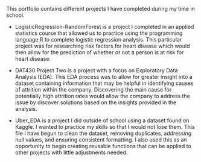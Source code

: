 This portfolio contains different projects I have completed during my time in school. 
- LogisticRegression-RandomForest is a project I completed in an applied statistics course that allowed us to practice using the programming language R to complete logistic regression analysis. This particular project
  was for researching risk factors for heart disease which would then allow for the prediction of whether or not a person is at risk for heart disease.

- DAT430 Project Two is a project with a focus on Exploratory Data Analysis (EDA). This EDA process was to allow for greater insight into a dataset containing information that may be helpful in identifying causes of
  attrition within the company. Discovering the main cause for potentially high attrition rates would allow the company to address the issue by discover solutions based on the insights provided in the analysis.

- Uber_EDA is a project I did outside of school using a dataset found on Kaggle. I wanted to practice my skills so that I would not lose them. This file I have begun to clean the dataset, removing duplicates,
  addressing null values, and ensuring consistent formatting. I also used this as an opportunity to begin creating reusable functions that can be applied to other projects with little adjustments needed.
